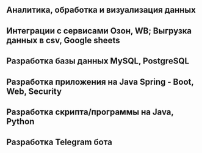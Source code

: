
## Аналитика, обработка и визуализация данных



## Интеграции с сервисами Озон, WB; Выгрузка данных в csv, Google sheets


## Разработка базы данных MySQL, PostgreSQL


## Разработка приложения на Java Spring - Boot, Web, Security


## Разработка скрипта/программы на Java, Python


## Разработка Telegram бота


